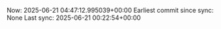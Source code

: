 Now: 2025-06-21 04:47:12.995039+00:00 Earliest commit since sync: None Last sync: 2025-06-21 00:22:54+00:00
